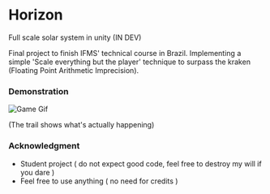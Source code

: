 # Horizon
Full scale solar system in unity (IN DEV)

Final project to finish IFMS' technical course in Brazil.
Implementing a simple 'Scale everything but the player' technique to surpass the kraken (Floating Point Arithmetic Imprecision).

### Demonstration
![Game Gif](solarsytem.gif)

(The trail shows what's actually happening)

### Acknowledgment

- Student project ( do not expect good code, feel free to destroy my will if you dare )
- Feel free to use anything ( no need for credits )

